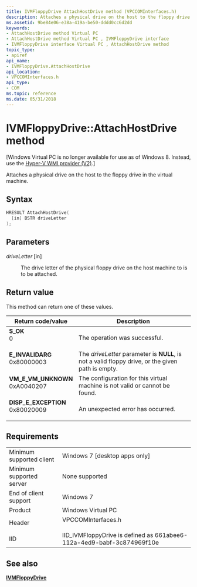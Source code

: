 ```yaml
---
title: IVMFloppyDrive AttachHostDrive method (VPCCOMInterfaces.h)
description: Attaches a physical drive on the host to the floppy drive in the virtual machine.
ms.assetid: 9be84e06-e38a-419a-be50-dddd0cc6d2dd
keywords:
- AttachHostDrive method Virtual PC
- AttachHostDrive method Virtual PC , IVMFloppyDrive interface
- IVMFloppyDrive interface Virtual PC , AttachHostDrive method
topic_type:
- apiref
api_name:
- IVMFloppyDrive.AttachHostDrive
api_location:
- VPCCOMInterfaces.h
api_type:
- COM
ms.topic: reference
ms.date: 05/31/2018
---
```


# IVMFloppyDrive::AttachHostDrive method

\[Windows Virtual PC is no longer available for use as of Windows 8. Instead, use the [Hyper-V WMI provider (V2)](https://docs.microsoft.com/windows/desktop/HyperV_v2/windows-virtualization-portal).\]

Attaches a physical drive on the host to the floppy drive in the virtual machine.

## Syntax


```C++
HRESULT AttachHostDrive(
  [in] BSTR driveLetter
);
```



## Parameters

<dl> <dt>

*driveLetter* \[in\]
</dt> <dd>

The drive letter of the physical floppy drive on the host machine to is to be attached.

</dd> </dl>

## Return value

This method can return one of these values.



| Return code/value                                                                                                                                                 | Description                                                                                                  |
|-------------------------------------------------------------------------------------------------------------------------------------------------------------------|--------------------------------------------------------------------------------------------------------------|
| <dl> <dt>**S\_OK**</dt> <dt>0</dt> </dl>                       | The operation was successful.<br/>                                                                     |
| <dl> <dt>**E\_INVALIDARG**</dt> <dt>0x80000003</dt> </dl>      | The *driveLetter* parameter is **NULL**, is not a valid floppy drive, or the given path is empty.<br/> |
| <dl> <dt>**VM\_E\_VM\_UNKNOWN**</dt> <dt>0xA0040207</dt> </dl> | The configuration for this virtual machine is not valid or cannot be found.<br/>                       |
| <dl> <dt>**DISP\_E\_EXCEPTION**</dt> <dt>0x80020009</dt> </dl> | An unexpected error has occurred.<br/>                                                                 |



 

## Requirements



|                                     |                                                                                               |
|-------------------------------------|-----------------------------------------------------------------------------------------------|
| Minimum supported client<br/> | Windows 7 \[desktop apps only\]<br/>                                                    |
| Minimum supported server<br/> | None supported<br/>                                                                     |
| End of client support<br/>    | Windows 7<br/>                                                                          |
| Product<br/>                  | Windows Virtual PC<br/>                                                                 |
| Header<br/>                   | <dl> <dt>VPCCOMInterfaces.h</dt> </dl> |
| IID<br/>                      | IID\_IVMFloppyDrive is defined as 661abee6-112a-4ed9-babf-3c874969f10e<br/>             |



## See also

<dl> <dt>

[**IVMFloppyDrive**](ivmfloppydrive.md)
</dt> </dl>

 

 





